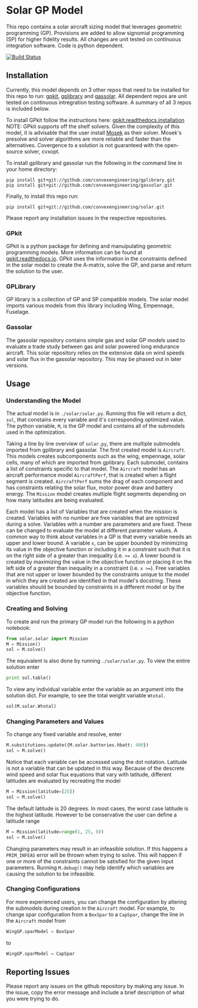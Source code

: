 # Solar GP Model

This repo contains a solar aircraft sizing model that leverages geometric programming (GP).  Provisions are added to allow signomial programming (SP) for higher fidelity results.  All changes are unit tested on continuous integration software.  Code is python dependent. 

[![Build Status](https://acdl.mit.edu/csi/buildStatus/icon?job=gpkit_ResearchModel_solar_Push)](https://acdl.mit.edu/csi/job/gpkit_ResearchModel_solar_Push/)

## Installation

Currently, this model depends on 3 other repos that need to be installed for this repo to run: [gpkit](https://github.com/convexengineering/gpkit), [gplibrary](https://github.com/convexengineering/gplibrary) and [gassolar](https://github.com/convexengineering/gassolar).  All dependent repos are unit tested on continuous intregration testing software.  A summary of all 3 repos is included below. 

To install GPkit follow the instructions here: [gpkit.readthedocs.installation](gpkit.readthedocs.io/en/latest/installation.html)
NOTE: GPkit supports off the shelf solvers.  Given the complexity of this model, it is advisable that the user install [Mosek](https://www.mosek.com/downloads/) as their solver.  Mosek's presolve and solver algorithms are more reliable and faster than the alternatives.  Covergence to a solution is not guaranteed with the open-source solver, cvxopt.

To install gplibrary and gassolar run the following in the command line in your home directory: 

```
pip install git+git://github.com/convexengineering/gplibrary.git
pip install git+git://github.com/convexengineering/gassolar.git
```

Finally, to install this repo run: 

`pip install git+git://github.com/convexengineering/solar.git`

Please report any installation issues in the respective repositories. 

### GPkit 

GPkit is a python package for defining and manuipulating geometric programming models.  More information can be found at [gpkit.readthedocs.io](gpkit.readthedocs.io).  GPkit uses the information in the constraints defined in the solar model to create the A-matrix, solve the GP, and parse and return the solution to the user.  

### GPLibrary

GP library is a collection of GP and SP compatible models.  The solar model imports various models from this library including Wing, Empennage, Fuselage. 

### Gassolar

The gassolar repository contains simple gas and solar GP models used to evaluate a trade study between gas and solar powered long endurance aircraft.  This solar repository relies on the extensive data on wind speeds and solar flux in the gassolar repository. This may be phased out in later versions.

## Usage

### Understanding the Model

The actual model is in `./solar/solar.py`.  Running this file will return a dict, `sol`, that constains every variable and it's corresponding optimized value.  The python variable, `M`, is the GP model and contains all of the submodels used in the optimization. 

Taking a line by line overview of `solar.py`, there are multiple submodels imported from gplibrary and gassolar.  The first created model is `Aircraft`.  This models creates subcomponents such as the wing, empennage, solar cells, many of which are imported from gplibrary. Each submodel, contains a list of constraints specific to that model.  The `Aircraft` model has an aircraft performance model `AircraftPerf`, that is created when a flight segment is created.  `AircraftPerf` sums the drag of each component and has constraints relating the solar flux, motor power draw and battery energy.  The `Mission` model creates multiple flight segments depending on how many latitudes are being evaluated. 

Each model has a list of Variables that are created when the mission is created.  Variables with no number are free variables that are optimized during a solve.  Variables with a number are parameters and are fixed.  These can be changed to evaluate the model at different parameter values. A common way to think about variables in a GP is that every variable needs an upper and lower bound.  A variable `x`, can be upper bounded by minimizing its value in the objective function or including it in a constraint such that it is on the right side of a greater than inequality (i.e. `>= x`).  A lower bound is created by maximizing the value in the objective function or placing it on the left side of a greater than inequality in a constraint (i.e. `x >=`).  Free variables that are not upper or lower bounded by the constraints unique to the model in which they are created are identified in that model's docstring.  These variables should be bounded by constraints in a different model or by the objective function. 

### Creating and Solving 

To create and run the primary GP model run the following in a python notebook: 

```python
from solar.solar import Mission
M = Mission()
sol = M.solve()
```
The equivalent is also done by running `./solar/solar.py`. To view the entire solution enter 

```python 
print sol.table()
```

To view any individual variable enter the variable as an argument into the solution dict. For example, to see the total weight variable `Wtotal`.  

```python
sol(M.solar.Wtotal)
```

### Changing Parameters and Values

To change any fixed variable and resolve, enter 
```python
M.substitutions.update({M.solar.batteries.hbatt: 400})
sol = M.solve()
```
Notice that each variable can be accessed using the dot notation.  Latitude is not a variable that can be updated in this way.  Because of the descrete wind speed and solar flux equations that vary with latitude, different latitudes are evaluated by recreating the model

```python
M = Mission(latitude=[25])
sol = M.solve()
```

The default latitude is 20 degrees.  In most cases, the worst case latitude is the highest latitude. However to be conservative the user can define a latitude range

```python
M = Mission(latitude=range(1, 25, 0))
sol = M.solve()
```

Changing parameters may result in an infeasible solution.  If this happens a `PRIM_INFEAS` error will be thrown when trying to solve. This will happen if one or more of the constraints cannot be satisfied for the given input parameters. Running `M.debug()` may help identify which variables are causing the solution to be infeasible. 

### Changing Configurations

For more experienced users, you can change the configuration by altering the submodels during creation in the `Aircraft` model. For example, to change spar configuration from a `BoxSpar` to a `CapSpar`, change the line in the `Aircraft` model from 

```python
WingGP.sparModel = BoxSpar
```
to
```python
WingGP.sparModel = CapSpar
```

## Reporting Issues

Please report any issues on the github repository by making any issue. In the issue, copy the error message and include a brief description of what you were trying to do.  

